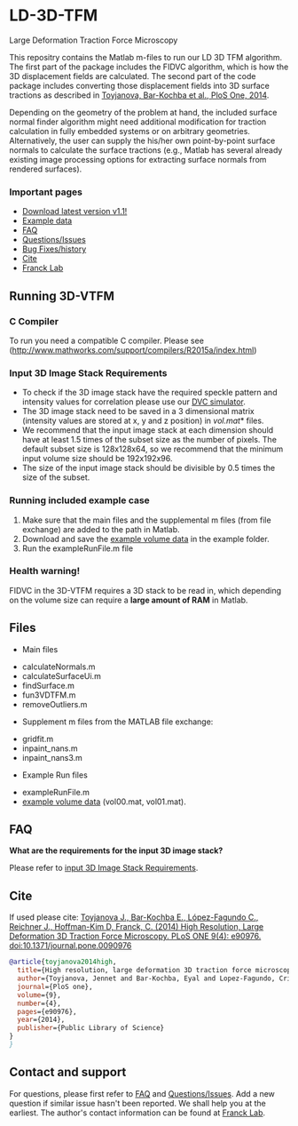 # LD-3D-TFM
Large Deformation Traction Force Microscopy 

This repositry contains the Matlab m-files to run our LD 3D TFM algorithm. The first part of the package includes the FIDVC algorithm, which is how the 3D displacement fields are calculated. The second part of the code package includes converting those displacement fields into 3D surface tractions as described in [Toyjanova, Bar-Kochba et al., PloS One, 2014](http://journals.plos.org/plosone/article?id=10.1371/journal.pone.0090976).

Depending on the geometry of the problem at hand, the included surface normal finder algorithm might need additional modification for traction calculation in fully embedded systems or on arbitrary geometries. Alternatively, the user can supply the his/her own point-by-point surface normals to calculate the surface tractions (e.g., Matlab has several already existing image processing options for extracting surface normals from rendered surfaces).


### Important pages
* [Download latest version v1.1!](https://github.com/FranckLab/LD-3D-TFM/releases)
* [Example data](https://app.globus.org/file-manager?origin_id=86401693-5974-4013-b498-eb4484e08eb4&origin_path=%2FFranckLab%2FLD-3D-TFM_example%2F)
* [FAQ](https://github.com/FranckLab/LD-3D-TFM#faq)
* [Questions/Issues](https://github.com/FranckLab/LD-3D-TFM/issues)
* [Bug Fixes/history](https://github.com/FranckLab/LD-3D-TFM/wiki/Bug-Fixes!)
* [Cite](https://github.com/FranckLab/LD-3D-TFM#cite)
* [Franck Lab](http://franck.engin.brown.edu)
 
## Running 3D-VTFM

### C Compiler
To run you need a compatible C compiler. Please see
(http://www.mathworks.com/support/compilers/R2015a/index.html)

### Input 3D Image Stack Requirements
* To check if the 3D image stack have the required speckle pattern and intensity values for correlation please use our [DVC simulator](https://github.com/FranckLab/DVC-Simulator).
* The 3D image stack need to be saved in a 3 dimensional matrix (intensity values are stored at x, y and z position) in **vol*.mat** files.  
* We recommend that the input image stack at each dimension should have at least 1.5 times of the subset size as the number of pixels. The default subset size is 128x128x64, so we recommend that the minimum input volume size should be 192x192x96.
* The size of the input image stack should be divisible by 0.5 times the size of the subset. 

### Running included example case
1. Make sure that the main files and the supplemental m files (from file exchange) are added to the path in Matlab.
2. Download and save the [example volume data](https://drive.google.com/folderview?id=0ByhZqlrbo5srdFhWampiT0g4Xzg&usp=sharing) in the example folder. 
3. Run the exampleRunFile.m file

### Health warning!
FIDVC in the 3D-VTFM requires a 3D stack to be read in, which depending on the volume size can require a **large amount of RAM** in Matlab.

## Files
* Main files
 - calculateNormals.m
 - calculateSurfaceUi.m
 - findSurface.m
 - fun3VDTFM.m
 - removeOutliers.m

* Supplement m files from the MATLAB file exchange:
 - gridfit.m
 - inpaint_nans.m
 - inpaint_nans3.m

* Example Run files
 - exampleRunFile.m
 - [example volume data](https://app.globus.org/file-manager?origin_id=86401693-5974-4013-b498-eb4484e08eb4&origin_path=%2FFranckLab%2FLD-3D-TFM_example%2F) (vol00.mat, vol01.mat).

## FAQ
**What are the requirements for the input 3D image stack?**

Please refer to [input 3D Image Stack Requirements](https://github.com/FranckLab/FIDVC/blob/master/README.md#input-3d-image-stack-requirements).


## Cite
If used please cite:
[Toyjanova J., Bar-Kochba E., López-Fagundo C., Reichner J., Hoffman-Kim D, Franck, C. (2014) High Resolution, Large Deformation 3D Traction Force Microscopy. PLoS ONE 9(4): e90976. doi:10.1371/journal.pone.0090976](http://journals.plos.org/plosone/article?id=10.1371/journal.pone.0090976)

```bibtex
@article{toyjanova2014high,
  title={High resolution, large deformation 3D traction force microscopy},
  author={Toyjanova, Jennet and Bar-Kochba, Eyal and Lopez-Fagundo, Cristina and Reichner, Jonathan and Hoffman-Kim, Diane and Franck, Christian},
  journal={PloS one},
  volume={9},
  number={4},
  pages={e90976},
  year={2014},
  publisher={Public Library of Science}
}
}
```

## Contact and support
For questions, please first refer to [FAQ](https://github.com/FranckLab/LD-3D-TFM#faq) and [Questions/Issues](https://github.com/FranckLab/LD-3D-TFM/issues). Add a new question if similar issue hasn't been reported. We shall help you at the earliest. The author's contact information can be found at [Franck Lab](http://franck.engin.brown.edu).

